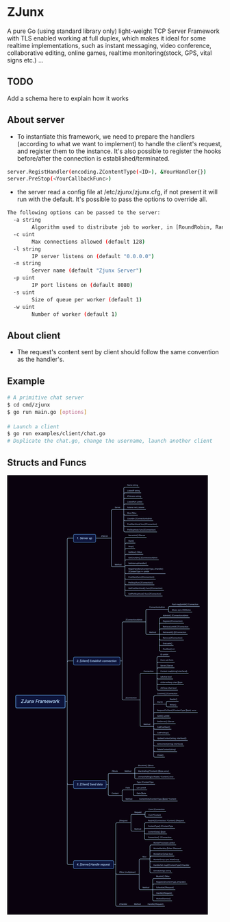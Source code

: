 # ZJunx

A pure Go (using standard library only) light-weight TCP Server Framework with TLS enabled working at full duplex, which makes it ideal for some realtime implementations, such as instant messaging, video conference, collaborative editing, online games, realtime monitoring(stock, GPS, vital signs etc.) ...

## TODO 
Add a schema here to explain how it works

## About server
- To instantiate this framework, we need to prepare the handlers (according to what we want to implement) to handle the client's request, and register them to the instance. It's also possible to register the hooks before/after the connection is established/terminated.
```bash
server.RegistHandler(encoding.ZContentType(<ID>), &YourHandler{})
server.PreStop(<YourCallbackFunc>)
```
- the server read a config file at /etc/zjunx/zjunx.cfg, if not present it will run with the default. It's possible to pass the options to override all.
```bash
The following options can be passed to the server:
  -a string
    	Algorithm used to distribute job to worker, in [RoundRobin, Random, LeastConn] (default "RoundRobin")
  -c uint
    	Max connections allowed (default 128)
  -l string
    	IP server listens on (default "0.0.0.0")
  -n string
    	Server name (default "Zjunx Server")
  -p uint
    	IP port listens on (default 8080)
  -s uint
    	Size of queue per worker (default 1)
  -w uint
    	Number of worker (default 1)
```

## About client 
- The request's content sent by client should follow the same convention as the handler's. 

## Example
```bash
# A primitive chat server
$ cd cmd/zjunx
$ go run main.go [options]

# Launch a client
$ go run examples/client/chat.go
# Duplicate the chat.go, change the username, launch another client
```

## Structs and Funcs
![ZJunx Framework](./docs/ZJunxFramework.png)

